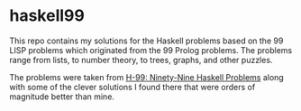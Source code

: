 # haskell99
This repo contains my solutions for the Haskell problems based on the 99 LISP problems which originated from the 99 Prolog problems. The problems range from lists, to number theory, to trees, graphs, and other puzzles.

The problems were taken from [H-99: Ninety-Nine Haskell Problems](https://wiki.haskell.org/H-99:_Ninety-Nine_Haskell_Problems) along with some of the clever solutions I found there that were orders of magnitude better than mine.